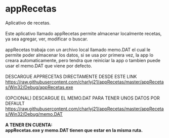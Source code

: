 # appRecetas
Aplicativo de recetas.
<br><br>
Este aplicativo llamado appRecetas permite almacenar localmente recetas, ya sea agregar, ver, modificar o buscar.
<br><br>
appRecetas trabaja con un archivo local llamado memo.DAT el cual le permite poder almacenar los datos, si se usa por primera vez,
la app lo creara automaticamente, pero tendra que reiniciar la app o tambien puede usar el memo.DAT que viene por defecto.
<br><br>
DESCARGUE APPRECETAS DIRECTAMENTE DESDE ESTE LINK<br>
https://raw.githubusercontent.com/charlyj21/appRecetas/master/appRecetas/Win32/Debug/appRecetas.exe
<br><br>
(OPCIONAL) DESCARGUE EL MEMO.DAT PARA TENER UNOS DATOS POR DEFAULT<br>
https://raw.githubusercontent.com/charlyj21/appRecetas/master/appRecetas/Win32/Debug/memo.DAT
<br><br>
<b>A TENER EN CUENTA:</b><br>
<b>appRecetas.exe y memo.DAT tienen que estar en la misma ruta.</b>
